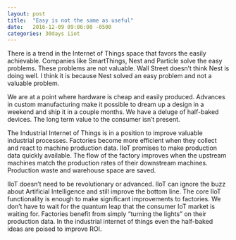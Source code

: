 ```yaml
---
layout: post
title:  "Easy is not the same as useful"
date:   2016-12-09 09:06:00 -0500
categories: 30days iiot
---
```

There is a trend in the Internet of Things space that favors the easily achievable. Companies like SmartThings, Nest and Particle solve the easy problems. These problems are not valuable. Wall Street doesn’t think Nest is doing well. I think it is because Nest solved an easy problem and not a valuable problem.

We are at a point where hardware is cheap and easily produced. Advances in custom manufacturing make it possible to dream up a design in a weekend and ship it in a couple months. We have a deluge of half-baked devices. The long term value to the consumer isn’t present. 

The Industrial Internet of Things is in a position to improve valuable industrial processes. Factories become more efficient when they collect and react to machine production data. IIoT promises to make production data quickly available. The flow of the factory improves when the upstream machines match the production rates of their downstream machines. Production waste and warehouse space are saved. 

IIoT doesn’t need to be revolutionary or advanced. IIoT can ignore the buzz about Artificial Intelligence and still improve the bottom line. The core IIoT functionality is enough to make significant improvements to factories. We don’t have to wait for the quantum leap that the consumer IoT market is waiting for. Factories benefit from simply “turning the lights” on their production data. In the industrial internet of things even the half-baked ideas are poised to improve ROI.